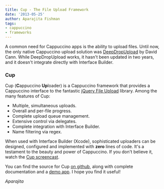 ```yaml
---
title: Cup - The File Upload Framework
date: '2013-05-25'
author: Aparajita Fishman
tags:
- cappuccino
- frameworks
---
```


A common need for Cappuccino apps is the ability to upload files. Until now, the only native Cappuccino upload solution was [DeepDropUpload](https://github.com/davidcann/deepDropUpload) by David Cann. While DeepDropUpload works, it hasn't been updated in two years, and it doesn't integrate directly with Interface Builder.

### Cup

Cup \(**C**appuccino **Up**loader\) is a Cappuccino framework that provides a Cappuccino interface to the fantastic [jQuery File Upload](http://blueimp.github.io/jQuery-File-Upload/) library. Among the many features of Cup:

* Multiple, simultaneous uploads.
* Overall and per-file progress.
* Complete upload queue management.
* Extensive control via delegates.
* Complete integration with Interface Builder.
* Name filtering via regex.

When used with Interface Builder \(Xcode\), sophisticated uploaders can be designed, configured and implemented with **zero** lines of code. It's a testament to the beauty and power of Cappuccino. If you don't believe it, watch the [Cup screencast](https://vimeo.com/66123997).

You can find the source for Cup [on github](https://github.com/aparajita/Cup/wiki), along with complete documentation and a [demo app](https://github.com/aparajita/Cup-demo). I hope you find it useful!

  _Aparajita_
